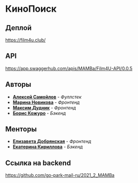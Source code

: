 # КиноПоиск

## Деплой

https://film4u.club/

## API

https://app.swaggerhub.com/apis/MAMBa/Film4U-API/0.0.5

## Авторы

* [**Алексей Самойлов**](https://github.com/tr0llex) - *Фуллстек*
* [**Марина Новикова**](https://github.com/fillinmar) - *Фронтенд*
* [**Максим Дудник**](https://github.com/maksongold) - *Фронтенд*
* [**Борис Кожуро**](https://github.com/BorisKoz) - *Бэкенд*

## Менторы
* [**Елизавета Добрянская**](https://github.com/Betchika99) - *Фронтенд*
* [**Екатерина Кириллова**](https://github.com/K1ola) - *Бэкенд*

## Ссылка на backend

https://github.com/go-park-mail-ru/2021_2_MAMBa
